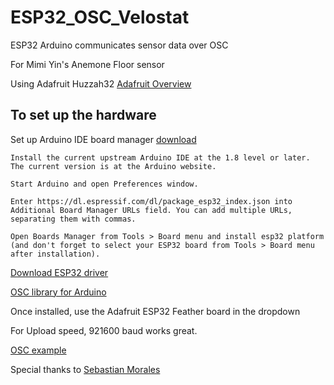 # ESP32_OSC_Velostat
ESP32 Arduino communicates sensor data over OSC 

For Mimi Yin's Anemone Floor sensor 

Using Adafruit Huzzah32 [Adafruit Overview](https://learn.adafruit.com/adafruit-huzzah32-esp32-feather/overview)

## To set up the hardware

Set up Arduino IDE board manager [download](https://github.com/espressif/arduino-esp32/blob/master/docs/arduino-ide/boards_manager.md)

    Install the current upstream Arduino IDE at the 1.8 level or later. The current version is at the Arduino website.
    
    Start Arduino and open Preferences window.
    
    Enter https://dl.espressif.com/dl/package_esp32_index.json into Additional Board Manager URLs field. You can add multiple URLs, separating them with commas.
    
    Open Boards Manager from Tools > Board menu and install esp32 platform (and don't forget to select your ESP32 board from Tools > Board menu after installation).
          

[Download ESP32 driver](https://www.silabs.com/products/development-tools/software/usb-to-uart-bridge-vcp-drivers)

[OSC library for Arduino](https://github.com/tambien/oscuino)

Once installed, use the Adafruit ESP32 Feather board in the dropdown

For Upload speed, 921600 baud works great.

[OSC example](https://github.com/lwoodbury/Huzzah32OSC)


Special thanks to [Sebastian Morales](https://github.com/sebmorales/ESP32_OSC_Sensors)
